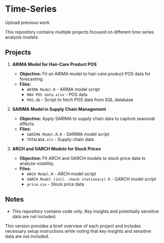 # Time-Series
Upload previous work


This repository contains multiple projects focused on different time series analysis models:

## Projects

1. **ARIMA Model for Hair-Care Product POS**
   - **Objective:** Fit an ARIMA model to hair-care product POS data for forecasting.
   - **Files:**
     - `ARIMA Model.R` - ARIMA model script
     - `MAV POS data.xlsx` - POS data
     - `POS.db`  - Script to fetch POS data from SQL database

2. **SARIMA Model in Supply Chain Management**
   - **Objective:** Apply SARIMA to supply chain data to capture seasonal effects.
   - **Files:**
     - `SARIMA Model.R.R` - SARIMA model script
     - `TOTALNSA.xls` - Supply chain data

3. **ARCH and GARCH Models for Stock Prices**
   - **Objective:** Fit ARCH and GARCH models to stock price data to analyze volatility.
   - **Files:**
     - `ARCH Model.R` - ARCH model script
     - `GARCH Model (incl. check stationary).R` - GARCH model script 
     - `price.csv` - Stock price data

## Notes

- This repository contains code only. Key insights and potentially sensitive data are not included.

This version provides a brief overview of each project and includes necessary setup instructions while noting that key insights and sensitive data are not included.
